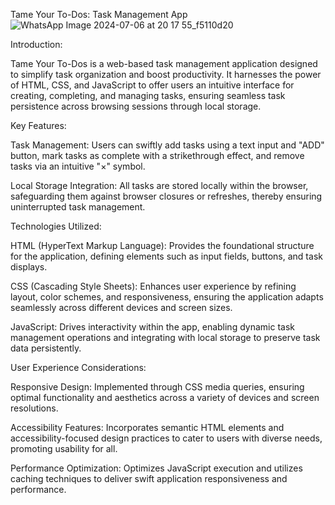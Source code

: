 Tame Your To-Dos: Task Management App
![WhatsApp Image 2024-07-06 at 20 17 55_f5110d20](https://github.com/harshithaendreddy/Tame-Your-To-Dos/assets/143935928/3ccbfdc5-9939-4ad7-9a85-14ac592725ff)

Introduction:

Tame Your To-Dos is a web-based task management application designed to simplify task organization and boost productivity. It harnesses the power of HTML, CSS, and JavaScript to offer users an intuitive interface for creating, completing, and managing tasks, ensuring seamless task persistence across browsing sessions through local storage.

Key Features:

Task Management: Users can swiftly add tasks using a text input and "ADD" button, mark tasks as complete with a strikethrough effect, and remove tasks via an intuitive "×" symbol.

Local Storage Integration: All tasks are stored locally within the browser, safeguarding them against browser closures or refreshes, thereby ensuring uninterrupted task management.

Technologies Utilized:

HTML (HyperText Markup Language): Provides the foundational structure for the application, defining elements such as input fields, buttons, and task displays.

CSS (Cascading Style Sheets): Enhances user experience by refining layout, color schemes, and responsiveness, ensuring the application adapts seamlessly across different devices and screen sizes.

JavaScript: Drives interactivity within the app, enabling dynamic task management operations and integrating with local storage to preserve task data persistently.

User Experience Considerations:

Responsive Design: Implemented through CSS media queries, ensuring optimal functionality and aesthetics across a variety of devices and screen resolutions.

Accessibility Features: Incorporates semantic HTML elements and accessibility-focused design practices to cater to users with diverse needs, promoting usability for all.

Performance Optimization: Optimizes JavaScript execution and utilizes caching techniques to deliver swift application responsiveness and performance.


